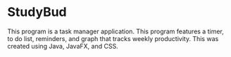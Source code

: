 # StudyBud
This program is a task manager application.
This program features a timer, to do list, reminders, and graph that tracks weekly productivity.
This was created using Java, JavaFX, and CSS.
